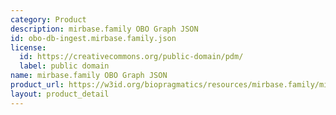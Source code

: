```yaml
---
category: Product
description: mirbase.family OBO Graph JSON
id: obo-db-ingest.mirbase.family.json
license:
  id: https://creativecommons.org/public-domain/pdm/
  label: public domain
name: mirbase.family OBO Graph JSON
product_url: https://w3id.org/biopragmatics/resources/mirbase.family/mirbase.family.json
layout: product_detail
---
```

